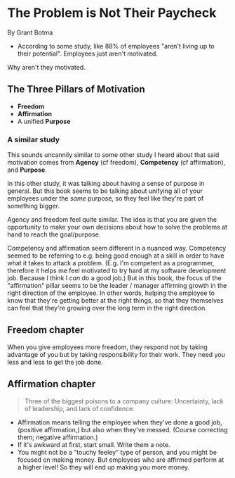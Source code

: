 # The Problem is Not Their Paycheck

By Grant Botma

- According to some study, like 88% of employees "aren't living up to their potential". Employees just aren't motivated.

Why aren't they motivated.

## The Three Pillars of Motivation

- **Freedom**
- **Affirmation**
- A unified **Purpose**

### A similar study

This sounds uncannily similar to some other study I heard about that said motivation comes from **Agency** (cf freedom), **Competency** (cf affirmation), and **Purpose**.

In this other study, it was talking about having a sense of purpose in general. But this book seems to be talking about unifying all of your employees under the _same_ purpose, so they feel like they're part of something bigger.

Agency and freedom feel quite similar. The idea is that you are given the opportunity to make your own decisions about how to solve the problems at hand to reach the goal/purpose.

Competency and affirmation seem different in a nuanced way. Competency seemed to be referring to e.g. being good enough at a skill in order to have what it takes to attack a problem. (E.g. I'm competent as a programmer, therefore it helps me feel motivated to try hard at my software development job. Because I think I _can_ do a good job.) But in this book, the focus of the "affirmation" pillar seems to be the leader / manager affirming growth in the right direction of the employee. In other words, helping the employee to know that they're getting better at the right things, so that they themselves can feel that they're growing over the long term in the right direction.

## Freedom chapter

When you give employees more freedom, they respond not by taking advantage of you but by taking responsibility for their work. They need you less and less to get the job done.

## Affirmation chapter

> Three of the biggest poisons to a company culture: Uncertainty, lack of leadership, and lack of confidence.

- Affirmation means telling the employee when they've done a good job, (positive affirmation,) but also when they've messed. (Course correcting them; negative affirmation.)
- If it's awkward at first, start small. Write them a note.
- You might not be a "touchy feeley" type of person, and you might be focused on making money. But employees who are affirmed perform at a higher level! So they will end up making you more money.
